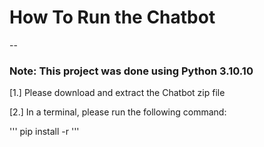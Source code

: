 # How To Run the Chatbot
--
### Note: This project was done using Python 3.10.10

[1.] Please download and extract the Chatbot zip file

[2.] In a terminal, please run the following command:

''' pip install -r '''